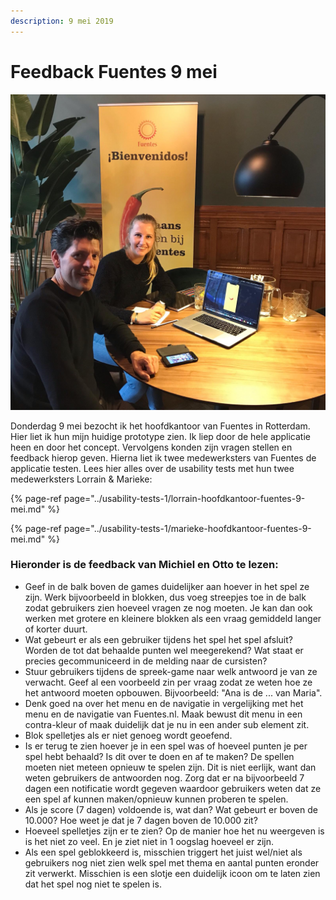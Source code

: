 ```yaml
---
description: 9 mei 2019
---
```


# Feedback Fuentes 9 mei

![](../../.gitbook/assets/1a846a9f-f795-4723-9499-320d8b7de86d.JPG)

Donderdag 9 mei bezocht ik het hoofdkantoor van Fuentes in Rotterdam. Hier liet ik hun mijn huidige prototype zien. Ik liep door de hele applicatie heen en door het concept. Vervolgens konden zijn vragen stellen en feedback hierop geven. Hierna liet ik twee medewerksters van Fuentes de applicatie testen. Lees hier alles over de usability tests met hun twee medewerksters Lorrain & Marieke:

{% page-ref page="../usability-tests-1/lorrain-hoofdkantoor-fuentes-9-mei.md" %}

{% page-ref page="../usability-tests-1/marieke-hoofdkantoor-fuentes-9-mei.md" %}

### Hieronder is de feedback van Michiel en Otto te lezen:

* Geef in de balk boven de games duidelijker aan hoever in het spel ze zijn. Werk bijvoorbeeld in blokken, dus voeg streepjes toe in de balk zodat gebruikers zien hoeveel vragen ze nog moeten. Je kan dan ook werken met grotere en kleinere blokken als een vraag gemiddeld langer of korter duurt.
* Wat gebeurt er als een gebruiker tijdens het spel het spel afsluit? Worden de tot dat behaalde punten wel meegerekend? Wat staat er precies gecommuniceerd in de melding naar de cursisten?
* Stuur gebruikers tijdens de spreek-game naar welk antwoord je van ze verwacht. Geef al een voorbeeld zin per vraag zodat ze weten hoe ze het antwoord moeten opbouwen. Bijvoorbeeld: "Ana is de ... van Maria".
* Denk goed na over het menu en de navigatie in vergelijking met het menu en de navigatie van Fuentes.nl. Maak bewust dit menu in een contra-kleur of maak duidelijk dat je nu in een ander sub element zit.
* Blok spelletjes als er niet genoeg wordt geoefend.
* Is er terug te zien hoever je in een spel was of hoeveel punten je per spel hebt behaald? Is dit over te doen en af te maken? De spellen moeten niet meteen opnieuw te spelen zijn. Dit is niet eerlijk, want dan weten gebruikers de antwoorden nog. Zorg dat er na bijvoorbeeld 7 dagen een notificatie wordt gegeven waardoor gebruikers weten dat ze een spel af kunnen maken/opnieuw kunnen proberen te spelen.
* Als je score \(7 dagen\) voldoende is, wat dan? Wat gebeurt er boven de 10.000? Hoe weet je dat je 7 dagen boven de 10.000 zit?
* Hoeveel spelletjes zijn er te zien? Op de manier hoe het nu weergeven is is het niet zo veel. En je ziet niet in 1 oogslag hoeveel er zijn.
* Als een spel geblokkeerd is, misschien triggert het juist wel/niet als gebruikers nog niet zien welk spel met thema en aantal punten eronder zit verwerkt. Misschien is een slotje een duidelijk icoon om te laten zien dat het spel nog niet te spelen is.



